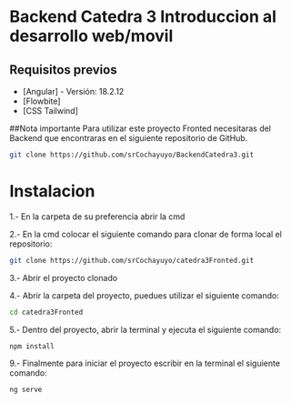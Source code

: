 # Backend Catedra 3 Introduccion al desarrollo web/movil

## Requisitos previos
- [Angular] - Versión: 18.2.12
- [Flowbite] 
- [CSS Tailwind]

##Nota importante
Para utilizar este proyecto Fronted necesitaras del Backend que encontraras en el siguiente repositorio de GitHub.
```sh
git clone https://github.com/srCochayuyo/BackendCatedra3.git
```


# Instalacion
1.- En la carpeta de su preferencia abrir la cmd

2.- En la cmd colocar el siguiente comando para clonar de forma local el repositorio: 
```sh
git clone https://github.com/srCochayuyo/catedra3Fronted.git
```
3.- Abrir el proyecto clonado

4.- Abrir la carpeta del proyecto, puedues utilizar el siguiente comando:
```sh
cd catedra3Fronted
```

5.- Dentro del proyecto, abrir la terminal y ejecuta el siguiente comando:
```sh
npm install

```
9.- Finalmente para iniciar el proyecto escribir en la terminal el siguiente comando:
```sh
ng serve

```